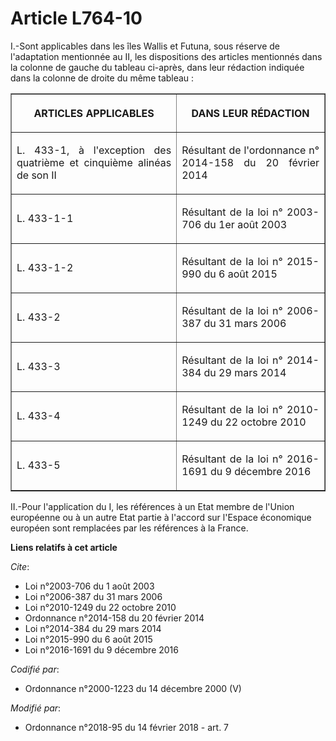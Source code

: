 # Article L764-10

I.-Sont applicables dans les îles Wallis et Futuna, sous réserve de l'adaptation mentionnée au II, les dispositions des
articles mentionnés dans la colonne de gauche du tableau ci-après, dans leur rédaction indiquée dans la colonne de droite du
même tableau :

<table border="1">
  <tbody>
    <tr>
      <th>

ARTICLES APPLICABLES</th>
      <th>

DANS LEUR RÉDACTION</th>
    </tr>
    <tr>
      <td align="justify">

L. 433-1, à l'exception des quatrième et cinquième alinéas de son II</td>
      <td align="justify">

Résultant de l'ordonnance n° 2014-158 du 20 février 2014
</td>
    </tr>
    <tr>
      <td align="justify">

L. 433-1-1</td>
      <td align="justify">

Résultant de la loi n° 2003-706 du 1er août 2003
</td>
    </tr>
    <tr>
      <td align="justify">

L. 433-1-2</td>
      <td align="justify">

Résultant de la loi n° 2015-990 du 6 août 2015
</td>
    </tr>
    <tr>
      <td align="justify">

L. 433-2</td>
      <td align="justify">

Résultant de la loi n° 2006-387 du 31 mars 2006
</td>
    </tr>
    <tr>
      <td align="justify">

L. 433-3</td>
      <td align="justify">

Résultant de la loi n° 2014-384 du 29 mars 2014
</td>
    </tr>
    <tr>
      <td align="justify">

L. 433-4</td>
      <td align="justify">

Résultant de la loi n° 2010-1249 du 22 octobre 2010
</td>
    </tr>
    <tr>
      <td align="justify">

L. 433-5</td>
      <td align="justify">

Résultant de la loi n° 2016-1691 du 9 décembre 2016
</td>
    </tr>
  </tbody>
</table>

II.-Pour l'application du I, les références à un Etat membre de l'Union européenne ou à un autre Etat partie à l'accord sur
l'Espace économique européen sont remplacées par les références à la France.

**Liens relatifs à cet article**

_Cite_:

  - Loi n°2003-706 du 1 août 2003
  - Loi n°2006-387 du 31 mars 2006
  - Loi n°2010-1249 du 22 octobre 2010
  - Ordonnance n°2014-158 du 20 février 2014
  - Loi n°2014-384 du 29 mars 2014
  - Loi n°2015-990 du 6 août 2015
  - Loi n°2016-1691 du 9 décembre 2016

_Codifié par_:

  - Ordonnance n°2000-1223 du 14 décembre 2000 (V)

_Modifié par_:

  - Ordonnance n°2018-95 du 14 février 2018 - art. 7
